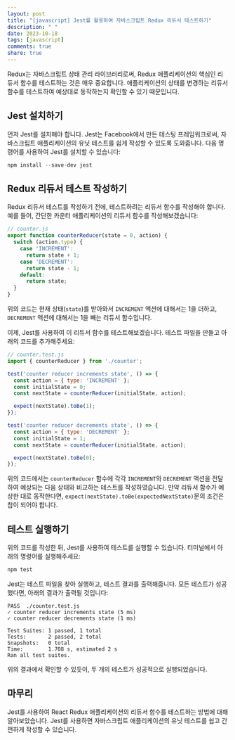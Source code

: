 ```yaml
---
layout: post
title: "[javascript] Jest를 활용하여 자바스크립트 Redux 리듀서 테스트하기"
description: " "
date: 2023-10-18
tags: [javascript]
comments: true
share: true
---
```


Redux는 자바스크립트 상태 관리 라이브러리로써, Redux 애플리케이션의 핵심인 리듀서 함수를 테스트하는 것은 매우 중요합니다. 애플리케이션의 상태를 변경하는 리듀서 함수를 테스트하여 예상대로 동작하는지 확인할 수 있기 때문입니다.

## Jest 설치하기

먼저 Jest를 설치해야 합니다. Jest는 Facebook에서 만든 테스팅 프레임워크로써, 자바스크립트 애플리케이션의 유닛 테스트를 쉽게 작성할 수 있도록 도와줍니다. 다음 명령어를 사용하여 Jest를 설치할 수 있습니다:

```javascript
npm install --save-dev jest
```

## Redux 리듀서 테스트 작성하기

Redux 리듀서 테스트를 작성하기 전에, 테스트하려는 리듀서 함수를 작성해야 합니다. 예를 들어, 간단한 카운터 애플리케이션의 리듀서 함수를 작성해보겠습니다:

```javascript
// counter.js
export function counterReducer(state = 0, action) {
  switch (action.type) {
    case 'INCREMENT':
      return state + 1;
    case 'DECREMENT':
      return state - 1;
    default:
      return state;
  }
}
```

위의 코드는 현재 상태(`state`)를 받아와서 `INCREMENT` 액션에 대해서는 1을 더하고, `DECREMENT` 액션에 대해서는 1을 빼는 리듀서 함수입니다.

이제, Jest를 사용하여 이 리듀서 함수를 테스트해보겠습니다. 테스트 파일을 만들고 아래의 코드를 추가해주세요:

```javascript
// counter.test.js
import { counterReducer } from './counter';

test('counter reducer increments state', () => {
  const action = { type: 'INCREMENT' };
  const initialState = 0;
  const nextState = counterReducer(initialState, action);

  expect(nextState).toBe(1);
});

test('counter reducer decrements state', () => {
  const action = { type: 'DECREMENT' };
  const initialState = 1;
  const nextState = counterReducer(initialState, action);

  expect(nextState).toBe(0);
});
```

위의 코드에서는 `counterReducer` 함수에 각각 `INCREMENT`와 `DECREMENT` 액션을 전달하여 예상되는 다음 상태와 비교하는 테스트를 작성하였습니다. 만약 리듀서 함수가 예상한 대로 동작한다면, `expect(nextState).toBe(expectedNextState)`문의 조건은 참이 되어야 합니다.

## 테스트 실행하기

위의 코드를 작성한 뒤, Jest를 사용하여 테스트를 실행할 수 있습니다. 터미널에서 아래의 명령어를 실행해주세요:

```javascript
npm test
```

Jest는 테스트 파일을 찾아 실행하고, 테스트 결과를 출력해줍니다. 모든 테스트가 성공했다면, 아래의 결과가 출력될 것입니다:

```
PASS  ./counter.test.js
✓ counter reducer increments state (5 ms)
✓ counter reducer decrements state (1 ms)

Test Suites: 1 passed, 1 total
Tests:       2 passed, 2 total
Snapshots:   0 total
Time:        1.708 s, estimated 2 s
Ran all test suites.
```

위의 결과에서 확인할 수 있듯이, 두 개의 테스트가 성공적으로 실행되었습니다.

## 마무리

Jest를 사용하여 React Redux 애플리케이션의 리듀서 함수를 테스트하는 방법에 대해 알아보았습니다. Jest를 사용하면 자바스크립트 애플리케이션의 유닛 테스트를 쉽고 간편하게 작성할 수 있습니다.
